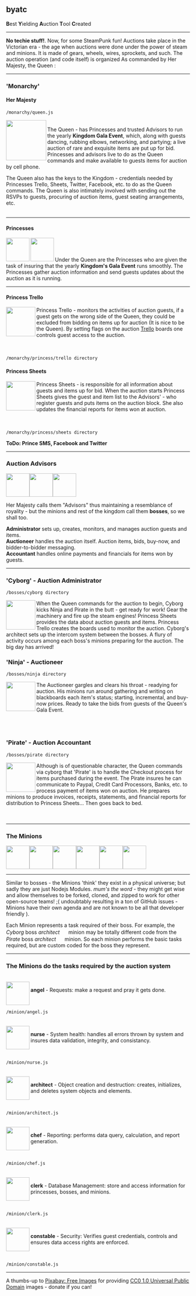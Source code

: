 ## byatc

**B**est **Y**ielding **A**uction **T**ool **C**reated

-----

**No techie stuff!**. Now, for some SteamPunk fun! Auctions take place in the Victorian era - the age when auctions
were done under the power of steam and minions. It is made of gears, wheels, wires, sprockets, and such. The auction operation
(and code itself) is organized As commanded by Her Majesty, the Queen :

-----

### 'Monarchy'

#### Her Majesty
`/monarchy/queen.js`

 <img src="https://s3.amazonaws.com/potofcoffee2go/byatc/images/queen.svg" height="110" width="110" align="left">
 <br />The Queen - has Princesses and trusted Advisors to run the yearly <b>Kingdom Gala Event</b>, which, along with
 guests dancing, rubbing elbows, networking, and partying; a live auction of rare and exquisite items are put up for bid.
 Princesses and advisors live to do as the Queen commands and make available to guests items for auction by cell phone.
 
The Queen also has the keys to the Kingdom - credentials needed by Princesses Trello, Sheets, Twitter, Facebook, etc. to
do as the Queen commands. The Queen is also intimately involved with sending out the RSVPs to guests, procuring of auction
items, guest seating arrangements, etc.<br /><br />

-------

#### Princesses

<img src="https://s3.amazonaws.com/potofcoffee2go/byatc/images/princesstrello.svg" height="64" width="64" align="left"><img src="https://s3.amazonaws.com/potofcoffee2go/byatc/images/princesssheets.svg" height="64" width="64" align="left">
 
 <br /> <br /> <br /> Under the Queen are the Princesses who are given the task of insuring that the yearly 
 <b>Kingdom's Gala Event</b> runs smoothly. The Princesses gather auction information and send guests updates
 about the auction as it is running.
 
-----

#### Princess Trello
 <img src="https://s3.amazonaws.com/potofcoffee2go/byatc/images/princesstrello.svg" height="80" width="80" align="left">
 Princess Trello - monitors the activities of auction guests, if a guest gets on the wrong side of the Queen, they
 could be excluded from bidding on items up for auction (It is nice to be the Queen). By setting flags on the auction
 <a href="https://trello.com/">Trello</a> boards one controls guest access to the auction. <br /><br /><br />

`/monarchy/princess/trello directory`


#### Princess Sheets
 <img src="https://s3.amazonaws.com/potofcoffee2go/byatc/images/princesssheets.svg" height="80" width="80" align="left">
 Princess Sheets - is responsible for all information about guests and items up for bid. When the auction starts
 Princess Sheets gives the guest and item list to the Advisors' - who register guests and puts 
 items on the auction block. She also updates the financial reports for items won at auction.
 <br /><br /><br />

`/monarchy/princess/sheets directory`


<b> ToDo: Prince SMS, Facebook and Twitter </b>

-------

### Auction Advisors

<img src="https://s3.amazonaws.com/potofcoffee2go/byatc/images/cyborg.svg" height="64" width="64" /><img src="https://s3.amazonaws.com/potofcoffee2go/byatc/images/ninja.svg" height="64" width="64" /><img src="https://s3.amazonaws.com/potofcoffee2go/byatc/images/pirate.svg" height="64" width="64" />

Her Majesty calls them "Advisors" thus maintaining a resemblance of royality - but the minions and rest of the kingdom 
call them <b>bosses</b>, so we shall too.

<b>Administrator</b> sets up, creates, monitors, and manages auction guests and items.<br />
<b>Auctioneer</b> handles the auction itself. Auction items, bids, buy-now, and bidder-to-bidder messaging.<br />
<b>Accountant</b> handles online payments and financials for items won by guests.

-------

### 'Cyborg' - Auction Administrator
`/bosses/cyborg directory`

<img src="https://s3.amazonaws.com/potofcoffee2go/byatc/images/cyborg.svg" height="80" width="80" align="left">
When the Queen commands for the auction to begin, Cyborg kicks Ninja and Pirate in the butt - get ready for work! Gear the 
machinery and fire up the steam engines! Princess Sheets provides the data about auction guests and items.
Princess Trello creates the boards used to monitor the auction. Cyborg's architect sets up the intercom system
between the bosses. A flury of activity occurs among each boss's minions preparing for the auction. The big day has arrived!

### 'Ninja' - Auctioneer
`/bosses/ninja directory`

<img src="https://s3.amazonaws.com/potofcoffee2go/byatc/images/ninja.svg" height="80" width="80" align="left">
The Auctioneer gargles and clears his throat - readying for auction. His minions run around gathering and writing on
blackboards each item's status; starting, incremental, and buy-now prices. Ready to take the bids from guests of the
Queen's Gala Event.

<br /><br />

### 'Pirate' - Auction Accountant
`/bosses/pirate directory`

<img src="https://s3.amazonaws.com/potofcoffee2go/byatc/images/pirate.svg" height="80" width="80" align="left">
Although is of questionable character, the Queen commands via cyborg that 'Pirate' is to handle the Checkout
process for items purchased during the event. The Pirate insures he can communicate to Paypal, Credit Card Processors, Banks, etc.
to process payment of items won on auction. He prepares minions to produce invoices, receipts, statements, and financial
reports for distribution to Princess Sheets... Then goes back to bed.
<br /><br /><br />

-------

### The Minions
<img src="https://s3.amazonaws.com/potofcoffee2go/byatc/images/angel.svg" height="64" width="64" /><img src="https://s3.amazonaws.com/potofcoffee2go/byatc/images/nurse.svg" height="64" width="64" /><img src="https://s3.amazonaws.com/potofcoffee2go/byatc/images/architect.svg" height="64" width="64" /><img src="https://s3.amazonaws.com/potofcoffee2go/byatc/images/chef.svg" height="64" width="64" /><img src="https://s3.amazonaws.com/potofcoffee2go/byatc/images/clerk.svg" height="64" width="64" /><img src="https://s3.amazonaws.com/potofcoffee2go/byatc/images/constable.svg" height="64" width="64" />

-------
Similar to bosses - the Minions 'think' they exist in a physical universe; but sadly they are just Nodejs Modules. 
*mum's the word* - they might get wise and allow themselves to be forked, cloned, and zipped to work for other
open-source teams! ;( undoubtably resulting in a ton of GitHub issues - Minions have their own agenda and are not 
known to be all that developer friendly ).

Each Minion represents a task required of their boss. For example, the *Cyborg* boss *architect* 
<img src="https://s3.amazonaws.com/potofcoffee2go/byatc/images/architect.svg" height="16" width="16" align="bottom"/> 
minion may be totally different code from the *Pirate* boss *architect* 
<img src="https://s3.amazonaws.com/potofcoffee2go/byatc/images/architect.svg" height="16" width="16" align="bottom"/> 
minion. So each minion performs the basic tasks required, but are custom coded for the boss they represent.

-------

### The Minions do the tasks required by the auction system

<br />

<img src="https://s3.amazonaws.com/potofcoffee2go/byatc/images/angel.svg" height="64" width="64" align="left">
 <p><b>angel</b> - Requests: make a request and pray it gets done.</p>

<br />

 `/minion/angel.js`

<br />

<img src="https://s3.amazonaws.com/potofcoffee2go/byatc/images/nurse.svg" height="64" width="64" align="left">
 <p><b>nurse</b> - System health: handles all errors thrown by system and insures data validation, integrity, and consistancy.</p>

<br />

 `/minion/nurse.js`

<br />
 
 <img src="https://s3.amazonaws.com/potofcoffee2go/byatc/images/architect.svg" height="64" width="64" align="left">
 <p><b>architect</b> - Object creation and destruction: creates, initializes, and deletes system objects and elements.</p>

<br />

 `/minion/architect.js`
 
<br />

<img src="https://s3.amazonaws.com/potofcoffee2go/byatc/images/chef.svg" height="64" width="64" align="left">
 <p><b>chef</b> - Reporting: performs data query, calculation, and report generation.</p>

<br />

 `/minion/chef.js`

<br />

<img src="https://s3.amazonaws.com/potofcoffee2go/byatc/images/clerk.svg" height="64" width="64" align="left">
 <p><b>clerk</b> - Database Management: store and access information for princesses, bosses, and minions.</p>

<br />

 `/minion/clerk.js`
 
<br />

<img src="https://s3.amazonaws.com/potofcoffee2go/byatc/images/constable.svg" height="64" width="64" align="left">
 <p><b>constable</b> - Security: Verifies guest credentials, controls and ensures data access rights are enforced.</p>

<br />

 `/minion/constable.js`

-------

A thumbs-up to [Pixabay: Free Images](https://pixabay.com/) for providing [CC0 1.0 Universal Public Domain](https://creativecommons.org/publicdomain/zero/1.0/) images - donate if you can!

